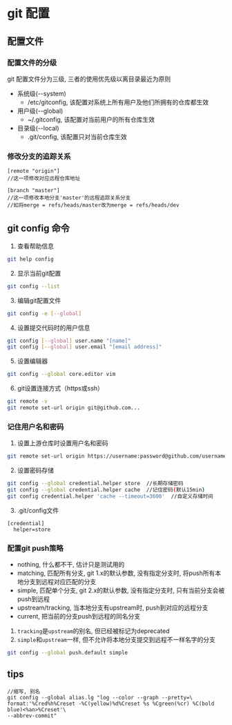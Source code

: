 # git 配置

## 配置文件

### 配置文件的分级

git 配置文件分为三级, 三者的使用优先级以离目录最近为原则

+ 系统级(--system)
    + /etc/gitconfig, 该配置对系统上所有用户及他们所拥有的仓库都生效
+ 用户级(--global)
    + ~/.gitconfig, 该配置对当前用户的所有仓库生效
+ 目录级(--local)
    + .git/config, 该配置只对当前仓库生效

### 修改分支的追踪关系

```
[remote "origin"] 
//这一项修改对应远程仓库地址

[branch "master"] 
//这一项修改本地分支'master'的远程追踪关系分支
//如将merge = refs/heads/master改为merge = refs/heads/dev
```

## git config 命令

1. 查看帮助信息
```sh
git help config
```

2. 显示当前git配置
```sh
git config --list
```

3. 编辑git配置文件
```sh
git config -e [--global]
```

4. 设置提交代码时的用户信息
```sh
git config [--global] user.name "[name]"
git config [--global] user.email "[email address]"
```

5. 设置编辑器
```sh
git config --global core.editor vim
```

6. git设置连接方式（https或ssh）
```sh
git remote -v
git remote set-url origin git@github.com...
```

### 记住用户名和密码

1. 设置上游仓库时设置用户名和密码
```sh
git remote set-url origin https://username:password@github.com/username/project.git
```

2. 设置密码存储
```sh
git config --global credential.helper store  //长期存储密码
git config --global credential.helper cache  //记住密码(默认15min)
git config credential.helper 'cache --timeout=3600'  //自定义存储时间
```

3. .git/config文件
```
[credential]
  helper=store
```

### 配置git push策略

+ nothing, 什么都不干, 估计只是测试用的
+ matching, 匹配所有分支, git 1.x的默认参数, 没有指定分支时, 将push所有本地分支到远程对应匹配的分支
+ simple, 匹配单个分支, git 2.x的默认参数, 没有指定分支时, 只有当前分支会被push到远程
+ upstream/tracking, 当本地分支有upstream时, push到对应的远程分支
+ current, 把当前的分支push到远程的同名分支

1. `tracking`是`upstream`的别名, 但已经被标记为deprecated
2. `simple`和`upstream`一样, 但不允许将本地分支提交到远程不一样名字的分支

```sh
git config --global push.default simple
```

## tips

```
//缩写, 别名
git config --global alias.lg "log --color --graph --pretty=\ 
format:'%Cred%h%Creset -%C(yellow)%d%Creset %s %Cgreen(%cr) %C(bold blue)<%an>%Creset'\ 
--abbrev-commit"
```

